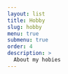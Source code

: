 ```yaml
---
layout: list
title: Hobby
slug: hobby
menu: true
submenu: true
order: 4
description: >
  About my hobies
---
```

